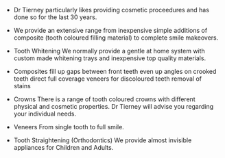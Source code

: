 
+ Dr Tierney particularly likes providing cosmetic proceedures and has done so for the last 30 years.

+ We provide an extensive range from inexpensive simple additions of composite (tooth coloured filling material) to complete smile makeovers. 

+ Tooth Whitening
              We normally provide a gentle at home system with custom made whitening trays and inexpensive top quality materials.


+ Composites 
             fill up gaps between front teeth
             even up angles on crooked teeth
             direct full coverage veneers for discoloured teeth
             removal of stains
             
             
+ Crowns 
            There is a range of tooth coloured crowns with different physical and cosmetic properties. Dr Tierney will advise you regarding your individual needs.
          
+ Veneers
            From single tooth to full smile.

+  Tooth Straightening (Orthodontics)
            We provide almost invisible appliances for Children and Adults.
            
          